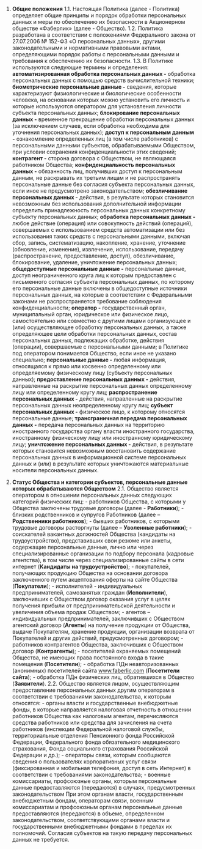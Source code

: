 1. **Общие положения**
    1.1. Настоящая Политика (далее - Политика) определяет общие принципы и порядок обработки персональных данных и меры по обеспечению их безопасности в Акционерном обществе «Фаберлик» (далее - Общество).
    1.2. Политика разработана в соответствии с положениями Федерального закона от 27.07.2006 № 152-ФЗ «О персональных данных», другими законодательными и нормативными правовыми актами, определяющими порядок работы с персональными данными и требования к обеспечению их безопасности.
    1.3. В Политике используются следующие термины и определения:
    **автоматизированная обработка персональных данных -** обработка персональных данных с помощью средств вычислительной техники;
    **биометрические персональные данные -** сведения, которые характеризуют физиологические и биологические особенности человека, на основании которых можно установить его личность и которые используются оператором для установления личности субъекта персональных данных;
    **блокирование персональных данных -** временное прекращение обработки персональных данных (за исключением случаев, если обработка необходима для уточнения персональных данных);
    **доступ к персональным данным -** ознакомление определенных лиц (в том числе работников) с персональными данными субъектов, обрабатываемыми Обществом, при условии сохранения конфиденциальности этих сведений;
    **контрагент -** сторона договора с Обществом, не являющаяся работником Общества;
    **конфиденциальность персональных данных -** обязанность лиц, получивших доступ к персональным данным, не раскрывать их третьим лицам и не распространять персональные данные без согласия субъекта персональных данных, если иное не предусмотрено законодательством;
    **обезличивание персональных данных -** действия, в результате которых становится невозможным без использования дополнительной информации определить принадлежность персональных данных конкретному субъекту персональных данных;
    **обработка персональных данных -** любое действие (операция) или совокупность действий (операций), совершаемых с использованием средств автоматизации или без использования таких средств с персональными данными, включая сбор, запись, систематизацию, накопление, хранение, уточнение (обновление, изменение), извлечение, использование, передачу (распространение, предоставление, доступ), обезличивание, блокирование, удаление, уничтожение персональных данных; **общедоступные персональные данные -** персональные данные, доступ неограниченного круга лиц к которым предоставлен с письменного согласия субъекта персональных данных, по которому его персональные данные включены в общедоступные источники персональных данных, на которые в соответствии с Федеральными законами не распространяется требование соблюдения конфиденциальности;
    **оператор -** государственный орган, муниципальный орган, юридическое или физическое лицо, самостоятельно или совместно с другими лицами организующее и (или) осуществляющее обработку персональных данных, а также определяющее цели обработки персональных данных, состав персональных данных, подлежащих обработке, действия (операции), совершаемые с персональными данными; в Политике под оператором понимается Общество, если иное не указано специально;
    **персональные данные -** любая информация, относящаяся к прямо или косвенно определенному или определяемому физическому лицу (субъекту персональных данных);
    **предоставление персональных данных -** действия, направленные на раскрытие персональных данных определенному лицу или определенному кругу лиц;
    **распространение персональных данных -** действия, направленные на раскрытие персональных данных неопределенному кругу лиц;
    **субъект персональных данных -** физическое лицо, к которому относятся персональные данные;
    **трансграничная передача персональных данных -** передача персональных данных на территорию иностранного государства органу власти иностранного государства, иностранному физическому лицу или иностранному юридическому лицу;
    **уничтожение персональных данных -** действия, в результате которых становится невозможным восстановить содержание персональных данных в информационной системе персональных данных и (или) в результате которых уничтожаются материальные носители персональных данных.

1. **Статус Общества и категории субъектов, персональные данные которых обрабатываются Обществом**
    2.1. Общество является оператором в отношении персональных данных
    следующих категорий физических лиц:
       - работников Общества, с которыми у Общества заключены трудовые договоры (далее - **Работники**);
       - близких родственников и супругов Работников (далее – **Родственники работников**);
       - бывших работников, с которыми трудовые договоры расторгнуты (далее – **Уволенные работники**);
       - соискателей вакантных должностей Общества (кандидаты на трудоустройство), представивших свои резюме или анкеты, содержащие персональные данные, лично или через специализированные организации по подбору персонала (кадровые агентства), в том числе через специализированные сайты в сети интернет (**Кандидаты на трудоустройство**);
       - покупателей, получающих продукцию Общества на основании договора заключенного путем акцептования оферты на сайте Общества (**Покупатели**);
       - исполнителей - индивидуальных предпринимателей, самозанятых граждан (**Исполнители**), заключивших с Обществом договор оказания услуг в целях получения прибыли от предпринимательской деятельности и увеличения объема продаж Обществом;
       - агентов – индивидуальных предпринимателей, заключивших с Обществом агентский договор (**Агенты**) на получение продукции от Общества, выдаче Покупателям, хранение продукции, организации возврата от Покупателей и других действий, предусмотренных договором;
       - работников контрагентов Общества, заключивших с Обществом договор (**Контрагенты**);
       - посетителей охраняемых помещений Общества, не имеющих права постоянного входа в такие помещения (**Посетители**);
       - обработка ПДн неавторизованных (анонимных) посетителей сайта www.faberlic.com (**Посетители сайта**);
       - обработка ПДн физических лиц, обратившихся в Общество (**Заявители**).
    2.2. Общество является лицом, осуществляющим предоставление персональных данных другим операторам в соответствии с требованиями законодательства, к которым относятся:
       - органы власти и государственные внебюджетные фонды, в которые направляется налоговая отчетность в отношении работников Общества как налоговым агентам, перечисляются средства работников или средства для зачисления на счета работников (инспекции Федеральной налоговой службы, территориальные отделения Пенсионного фонда Российской Федерации, Федерального фонда обязательного медицинского страхования, Фонда социального страхования Российской Федерации и др.);
       - операторы связи, которым сообщаются сведения о пользователях корпоративных услуг связи (фиксированная и мобильная телефония, доступ в сеть Интернет) в соответствии с требованиями законодательства;
       - военные комиссариаты, профсоюзные органы, которым персональные данные предоставляются (передаются) в случаях, предусмотренных законодательством
    При этом органам власти, государственным внебюджетным фондам, операторам связи, военным комиссариатам и профсоюзным органам персональные данные предоставляются (передаются) в объеме, определенном законодательством, соответствующими органами власти и государственными внебюджетными фондами в пределах их полномочий. Согласия субъектов на такую передачу персональных данных не требуется.

